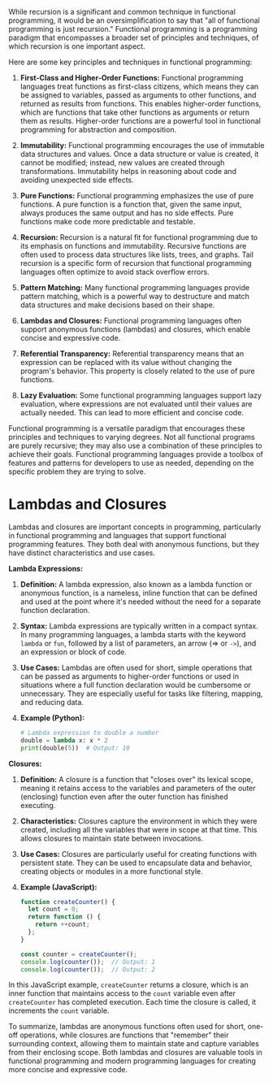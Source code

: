 While recursion is a significant and common technique in functional programming, it would be an oversimplification to say that "all of functional programming is just recursion." Functional programming is a programming paradigm that encompasses a broader set of principles and techniques, of which recursion is one important aspect.

Here are some key principles and techniques in functional programming:

1. **First-Class and Higher-Order Functions:** Functional programming languages treat functions as first-class citizens, which means they can be assigned to variables, passed as arguments to other functions, and returned as results from functions. This enables higher-order functions, which are functions that take other functions as arguments or return them as results. Higher-order functions are a powerful tool in functional programming for abstraction and composition.

2. **Immutability:** Functional programming encourages the use of immutable data structures and values. Once a data structure or value is created, it cannot be modified; instead, new values are created through transformations. Immutability helps in reasoning about code and avoiding unexpected side effects.

3. **Pure Functions:** Functional programming emphasizes the use of pure functions. A pure function is a function that, given the same input, always produces the same output and has no side effects. Pure functions make code more predictable and testable.

4. **Recursion:** Recursion is a natural fit for functional programming due to its emphasis on functions and immutability. Recursive functions are often used to process data structures like lists, trees, and graphs. Tail recursion is a specific form of recursion that functional programming languages often optimize to avoid stack overflow errors.

5. **Pattern Matching:** Many functional programming languages provide pattern matching, which is a powerful way to destructure and match data structures and make decisions based on their shape.

6. **Lambdas and Closures:** Functional programming languages often support anonymous functions (lambdas) and closures, which enable concise and expressive code.

7. **Referential Transparency:** Referential transparency means that an expression can be replaced with its value without changing the program's behavior. This property is closely related to the use of pure functions.

8. **Lazy Evaluation:** Some functional programming languages support lazy evaluation, where expressions are not evaluated until their values are actually needed. This can lead to more efficient and concise code.

Functional programming is a versatile paradigm that encourages these principles and techniques to varying degrees. Not all functional programs are purely recursive; they may also use a combination of these principles to achieve their goals. Functional programming languages provide a toolbox of features and patterns for developers to use as needed, depending on the specific problem they are trying to solve.

# Lambdas and Closures
Lambdas and closures are important concepts in programming, particularly in functional programming and languages that support functional programming features. They both deal with anonymous functions, but they have distinct characteristics and use cases.

**Lambda Expressions:**

1. **Definition:** A lambda expression, also known as a lambda function or anonymous function, is a nameless, inline function that can be defined and used at the point where it's needed without the need for a separate function declaration.

2. **Syntax:** Lambda expressions are typically written in a compact syntax. In many programming languages, a lambda starts with the keyword `lambda` or `fun`, followed by a list of parameters, an arrow (=> or `->`), and an expression or block of code.

3. **Use Cases:** Lambdas are often used for short, simple operations that can be passed as arguments to higher-order functions or used in situations where a full function declaration would be cumbersome or unnecessary. They are especially useful for tasks like filtering, mapping, and reducing data.

4. **Example (Python):**
   ```python
   # Lambda expression to double a number
   double = lambda x: x * 2
   print(double(5))  # Output: 10
   ```

**Closures:**

1. **Definition:** A closure is a function that "closes over" its lexical scope, meaning it retains access to the variables and parameters of the outer (enclosing) function even after the outer function has finished executing.

2. **Characteristics:** Closures capture the environment in which they were created, including all the variables that were in scope at that time. This allows closures to maintain state between invocations.

3. **Use Cases:** Closures are particularly useful for creating functions with persistent state. They can be used to encapsulate data and behavior, creating objects or modules in a more functional style.

4. **Example (JavaScript):**
   ```javascript
   function createCounter() {
     let count = 0;
     return function () {
       return ++count;
     };
   }

   const counter = createCounter();
   console.log(counter());  // Output: 1
   console.log(counter());  // Output: 2
   ```

In this JavaScript example, `createCounter` returns a closure, which is an inner function that maintains access to the `count` variable even after `createCounter` has completed execution. Each time the closure is called, it increments the `count` variable.

To summarize, lambdas are anonymous functions often used for short, one-off operations, while closures are functions that "remember" their surrounding context, allowing them to maintain state and capture variables from their enclosing scope. Both lambdas and closures are valuable tools in functional programming and modern programming languages for creating more concise and expressive code.